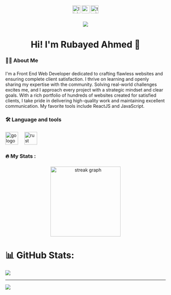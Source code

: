 <!-- <div align="center">
  <img height="150" src="https://camo.githubusercontent.com/62da68eb62b1e5f175f7d1f0191dd89a653d7908feb22d37d4a0ab07365d6791/68747470733a2f2f6d656469612e67697068792e636f6d2f6d656469612f4d3967624264396e6244724f5475314d71782f67697068792e676966"  />
</div> -->

###

<div align="center">
  <img src="https://img.shields.io/static/v1?message=LinkedIn&logo=linkedin&label=&color=0077B5&logoColor=white&labelColor=&style=for-the-badge" height="25" alt="linkedin logo"  />
  <img src="https://img.shields.io/static/v1?message=Youtube&logo=youtube&label=&color=FF0000&logoColor=white&labelColor=&style=for-the-badge" height="25" alt="youtube logo"  />
  <img src="https://img.shields.io/static/v1?message=Twitter&logo=twitter&label=&color=1DA1F2&logoColor=white&labelColor=&style=for-the-badge" height="25" alt="twitter logo"  />
</div>

###

<div align="center">
  <img src="https://visitor-badge.laobi.icu/badge?page_id=maurodesouza.maurodesouza&"  />
</div>

###

<h1 align="center">Hi! I'm Rubayed Ahmed 👋</h1>

###

<h3 align="left">👩‍💻  About Me</h3>

###

<p align="left">I'm a Front End Web Developer dedicated to crafting flawless websites and ensuring complete client satisfaction. I thrive on learning and openly sharing my expertise with the community. Solving real-world challenges excites me, and I approach every project with a strategic mindset and clear goals. With a rich portfolio of hundreds of websites created for satisfied clients, I take pride in delivering high-quality work and maintaining excellent communication. My favorite tools include ReactJS and JavaScript.</p>

###

<h3 align="left">🛠 Language and tools</h3>

###

<div align="left">
  <img src="[https://cdn.jsdelivr.net/gh/devicons/devicon/icons/go/go-original-wordmark.svg](https://upload.wikimedia.org/wikipedia/commons/9/99/Unofficial_JavaScript_logo_2.svg)" height="40" alt="go logo"  />
  <img width="12" />
  <img src="https://cdn.jsdelivr.net/gh/devicons/devicon/icons/rust/rust-plain.svg" height="40" alt="rust logo"  />
  <img width="12" />
</div>

###

<h3 align="left">🔥   My Stats :</h3>

###

<div align="center">
  <img src="https://streak-stats.demolab.com?user=maurodesouza&locale=en&mode=daily&theme=dark&hide_border=false&border_radius=5&order=3" height="220" alt="streak graph"  />
</div>

###
# 📊 GitHub Stats:
![](https://github-readme-stats.vercel.app/api/top-langs/?username=rubayedahm&theme=dark&hide_border=false&include_all_commits=false&count_private=false&layout=compact)

---
[![](https://visitcount.itsvg.in/api?id=rubayedahm&icon=0&color=0)](https://visitcount.itsvg.in)

<!-- Proudly created with GPRM ( https://gprm.itsvg.in ) -->
